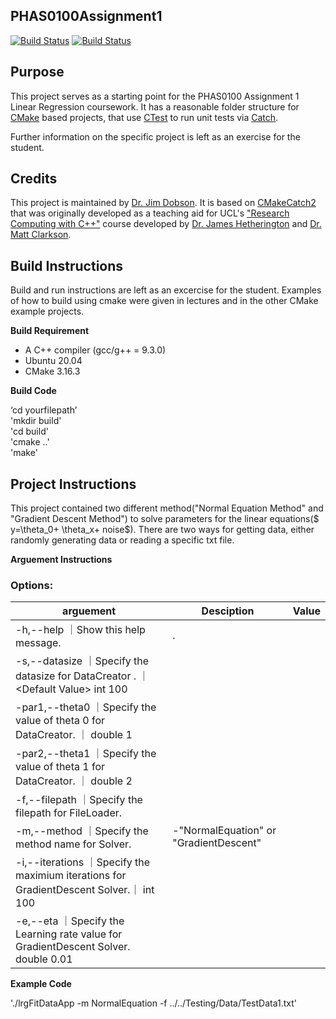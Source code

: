 PHAS0100Assignment1
------------------

[![Build Status](https://travis-ci.com/[USERNAME]/PHAS0100Assignment1.svg?branch=master)](https://travis-ci.com/[USERNAME]/PHAS0100Assignment1)
[![Build Status](https://ci.appveyor.com/api/projects/status/[APPVEYOR_ID]/branch/master)](https://ci.appveyor.com/project/[USERNAME]/PHAS0100Assignment1)


Purpose
-------

This project serves as a starting point for the PHAS0100 Assignment 1 Linear Regression coursework. It has a reasonable folder structure for [CMake](https://cmake.org/) based projects,
that use [CTest](https://cmake.org/) to run unit tests via [Catch](https://github.com/catchorg/Catch2). 

Further information on the specific project is left as an exercise for the student.


Credits
-------

This project is maintained by [Dr. Jim Dobson](https://www.ucl.ac.uk/physics-astronomy/people/dr-jim-dobson). It is based on [CMakeCatch2](https://github.com/UCL/CMakeCatch2.git) that was originally developed as a teaching aid for UCL's ["Research Computing with C++"](http://rits.github-pages.ucl.ac.uk/research-computing-with-cpp/)
course developed by [Dr. James Hetherington](http://www.ucl.ac.uk/research-it-services/people/james)
and [Dr. Matt Clarkson](https://iris.ucl.ac.uk/iris/browse/profile?upi=MJCLA42).


Build Instructions
------------------

Build and run instructions are left as an excercise for the student. Examples of how to build using cmake were given in lectures and in the other CMake example projects.

**Build Requirement** 
- A C++ compiler (gcc/g++ = 9.3.0)
- Ubuntu 20.04 
- CMake 3.16.3

**Build Code**

‘cd yourfilepath’\
'mkdir build'\
'cd build'\
'cmake ..'\
'make'

Project Instructions
--------------------
This project contained two different method("Normal Equation Method" and "Gradient Descent Method") to solve parameters for the linear equations($ y=\theta_0+ \theta_x+ noise$). There are two ways for getting data, either randomly generating data or reading a specific txt file.

**Arguement  Instructions** 

### Options: 
|arguement                |Desciption                                                  |Value                                   |
|-------------------------- |--------------------------------------------------------------|----------------------------------------|
|-h,--help                  ｜Show this help message.                                    |.                                       | 
|-s,--datasize              ｜Specify the datasize for DataCreator .                     ｜ <Default Value\> int 100              |
|-par1,--theta0             ｜Specify the value of theta 0 for DataCreator.              ｜ <Default Value> double 1              |
|-par2,--theta1             ｜Specify the value of theta 1 for DataCreator.              ｜ <Default Value> double 2              |
|-f,--filepath              ｜Specify the filepath for FileLoader.                       |                                        |
|-m,--method<Compulsory>    ｜Specify the method name for Solver.                        |-"NormalEquation"  or  "GradientDescent"|
|-i,--iterations            ｜Specify the maximium iterations for GradientDescent Solver.｜ <Default Value> int 100                |
|-e,--eta                   ｜Specify the Learning rate value for GradientDescent Solver.  <Default Value> double 0.01            |


**Example Code**

'./lrgFitDataApp -m NormalEquation -f ../../Testing/Data/TestData1.txt'
